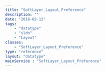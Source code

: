```yaml
---
title: "SoftLayer_Layout_Preference"
description: ""
date: "2018-02-12"
tags:
    - "datatype"
    - "sldn"
    - "Layout"
classes:
    - "SoftLayer_Layout_Preference"
type: "reference"
layout: "datatype"
mainService : "SoftLayer_Layout_Preference"
---
```

